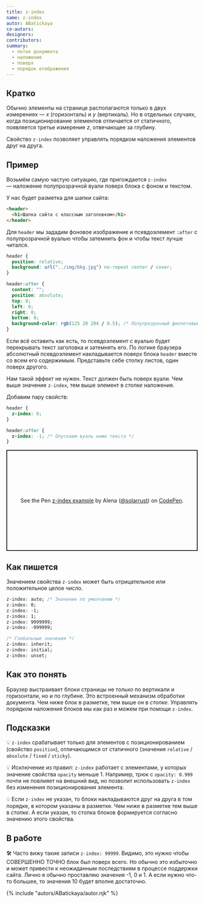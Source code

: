 ```yaml
---
title: z-index
name: z-index
autor: ABatickaya
co-autors:
designers:
contributors:
summary:
  - поток документа
  - наложение
  - поверх
  - порядок отображения
---
```


## Кратко

Обычно элементы на странице располагаются только в двух измерениях — _x_ (горизонталь) и _y_ (вертикаль). Но в отдельных случаях, когда позиционирование элементов отличается от статичного, появляется третье измерение _z_, отвечающее за глубину.

Свойство `z-index` позволяет управлять порядком наложения элементов друг на друга.

## Пример

Возьмём самую частую ситуацию, где пригождается `z-index` — наложение полупрозрачной вуали поверх блока с фоном и текстом.

У нас будет разметка для шапки сайта:

```html
<header>
  <h1>Шапка сайта с классным заголовком</h1>
</header>
```

Для `header` мы зададим фоновое изображение и псевдоэлемент `:after` с полупрозрачной вуалью чтобы затемнить фон и чтобы текст лучше читался.

```css
header {
  position: relative;
  background: url("../img/bkg.jpg") no-repeat center / cover;
}

header:after {
  content: "";
  position: absolute;
  top: 0;
  left: 0;
  right: 0;
  bottom: 0;
  background-color: rgb(125 20 204 / 0.5); /* Полупрозрачный фиолетовый */
}
```

Если всё оставить как есть, то псевдоэлемент с вуалью будет перекрывать текст заголовка и затемнять его. По логике браузера абсолютный псевдоэлемент накладывается поверх блока `header` вместе со всем его содержимым. Представьте себе стопку листов, один поверх другого.

Нам такой эффект не нужен. Текст должен быть поверх вуали. Чем выше значение `z-index`, тем выше элемент в _стопке_ наложения.

Добавим пару свойств:

```css
header {
  z-index: 0;
}

header:after {
  z-index: -1; /* Опускаем вуаль ниже текста */
}
```

<p class="codepen" data-height="265" data-theme-id="dark" data-default-tab="result" data-user="solarrust" data-slug-hash="jOqmKmO" style="height: 265px; box-sizing: border-box; display: flex; align-items: center; justify-content: center; border: 2px solid; margin: 1em 0; padding: 1em;" data-pen-title="z-index example">
  <span>See the Pen <a href="https://codepen.io/solarrust/pen/jOqmKmO">
  z-index example</a> by Alena (<a href="https://codepen.io/solarrust">@solarrust</a>)
  on <a href="https://codepen.io">CodePen</a>.</span>
</p>
<script async src="https://static.codepen.io/assets/embed/ei.js"></script>

## Как пишется

Значением свойства `z-index` может быть отрицательное или положительное целое число.

```css
z-index: auto; /* Значение по умолчанию */
z-index: 0;
z-index: -1;
z-index: 1;
z-index: 9999999;
z-index: -999999;

/* Глобальные значения */
z-index: inherit;
z-index: initial;
z-index: unset;
```

## Как это понять

Браузер выстраивает блоки страницы не только по вертикали и горизонтали, но и по глубине. Это встроенный механизм обработки документа. Чем ниже блок в разметке, тем выше он в _стопке._ Управлять порядком наложения блоков мы как раз и можем при помощи `z-index`.

## Подсказки

💡 `z-index` срабатывает только для элементов с позиционированием (свойство `position`), отличающимся от статичного (значения `relative` / `absolute` / `fixed` / `sticky`).

💡 Исключение из правил: `z-index` работает с элементами, у которых значение свойства `opacity` меньше 1. Например, трюк с `opacity: 0.999` почти не повлияет на внешний вид, но позволит использовать `z-index` без изменения позиционирования элемента.

💡 Если `z-index` не указан, то блоки накладываются друг на друга в том порядке, в котором указаны в разметке. Чем ниже в разметке тем выше в _стопке_. А если указан, то стопка блоков формируется согласно значению этого свойства.

## В работе

🛠 Часто вижу такие записи `z-index: 99999`. Видимо, это нужно чтобы СОВЕРШЕННО ТОЧНО блок был поверх всего. Но обычно это избыточно и может привести к неожиданным последствиям в процессе поддержки сайта. Лично я обычно проставляю значения -1, 0 и 1. А если нужно что-то большее, то значения 10 будет вполне достаточно.

{% include "autors/ABatickaya/autor.njk" %}
